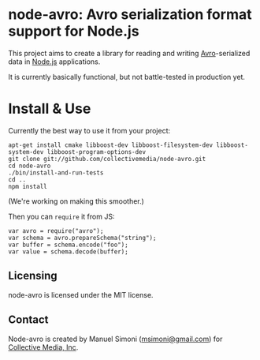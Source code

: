 # node-avro: Avro serialization format support for Node.js

This project aims to create a library for reading and writing
[Avro](http://avro.apache.org/)-serialized data in
[Node.js](http://nodejs.org/) applications.

It is currently basically functional, but not battle-tested in
production yet.

# Install & Use

Currently the best way to use it from your project:

```
apt-get install cmake libboost-dev libboost-filesystem-dev libboost-system-dev libboost-program-options-dev
git clone git://github.com/collectivemedia/node-avro.git
cd node-avro
./bin/install-and-run-tests
cd ..
npm install
```

(We're working on making this smoother.)

Then you can `require` it from JS:

```
var avro = require("avro");
var schema = avro.prepareSchema("string");
var buffer = schema.encode("foo");
var value = schema.decode(buffer);
```

## Licensing

node-avro is licensed under the MIT license.

## Contact

Node-avro is created by Manuel Simoni
([msimoni@gmail.com](mailto:msimoni@gmail.com)) for [Collective Media,
Inc](http://www.collective.com/).
